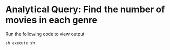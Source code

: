 # Analytical Query: Find the number of movies in each genre

Run the following code to view output

```
sh execute.sh
```
